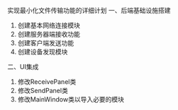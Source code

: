 实现最小化文件传输功能的详细计划
一、后端基础设施搭建
1. 创建基本网络连接模块
2. 创建服务器端接收功能
3. 创建客户端发送功能
4. 创建设备发现模块

二、UI集成
1. 修改ReceivePanel类
2. 修改SendPanel类
3. 修改MainWindow类以导入必要的模块